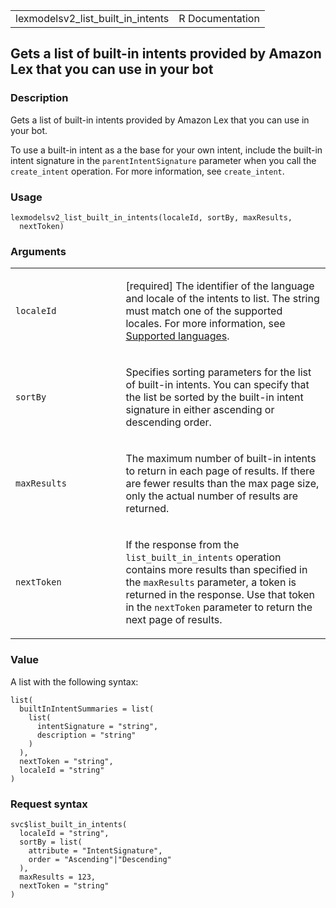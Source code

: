 <table style="width: 100%;">
<tbody>
<tr class="odd">
<td>lexmodelsv2_list_built_in_intents</td>
<td style="text-align: right;">R Documentation</td>
</tr>
</tbody>
</table>

## Gets a list of built-in intents provided by Amazon Lex that you can use in your bot

### Description

Gets a list of built-in intents provided by Amazon Lex that you can use
in your bot.

To use a built-in intent as a the base for your own intent, include the
built-in intent signature in the `parentIntentSignature` parameter when
you call the `create_intent` operation. For more information, see
`create_intent`.

### Usage

    lexmodelsv2_list_built_in_intents(localeId, sortBy, maxResults,
      nextToken)

### Arguments

<table>
<colgroup>
<col style="width: 35%" />
<col style="width: 65%" />
</colgroup>
<tbody>
<tr class="odd">
<td><code
id="lexmodelsv2_list_built_in_intents_:_localeId">localeId</code></td>
<td><p>[required] The identifier of the language and locale of the
intents to list. The string must match one of the supported locales. For
more information, see <a
href="https://docs.aws.amazon.com/lexv2/latest/dg/how-languages.html">Supported
languages</a>.</p></td>
</tr>
<tr class="even">
<td><code
id="lexmodelsv2_list_built_in_intents_:_sortBy">sortBy</code></td>
<td><p>Specifies sorting parameters for the list of built-in intents.
You can specify that the list be sorted by the built-in intent signature
in either ascending or descending order.</p></td>
</tr>
<tr class="odd">
<td><code
id="lexmodelsv2_list_built_in_intents_:_maxResults">maxResults</code></td>
<td><p>The maximum number of built-in intents to return in each page of
results. If there are fewer results than the max page size, only the
actual number of results are returned.</p></td>
</tr>
<tr class="even">
<td><code
id="lexmodelsv2_list_built_in_intents_:_nextToken">nextToken</code></td>
<td><p>If the response from the <code>list_built_in_intents</code>
operation contains more results than specified in the
<code>maxResults</code> parameter, a token is returned in the response.
Use that token in the <code>nextToken</code> parameter to return the
next page of results.</p></td>
</tr>
</tbody>
</table>

### Value

A list with the following syntax:

    list(
      builtInIntentSummaries = list(
        list(
          intentSignature = "string",
          description = "string"
        )
      ),
      nextToken = "string",
      localeId = "string"
    )

### Request syntax

    svc$list_built_in_intents(
      localeId = "string",
      sortBy = list(
        attribute = "IntentSignature",
        order = "Ascending"|"Descending"
      ),
      maxResults = 123,
      nextToken = "string"
    )
